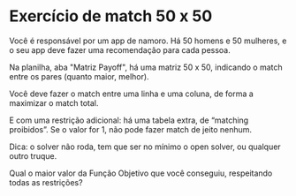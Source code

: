 # Exercício de match 50 x 50

Você é responsável por um app de namoro. Há 50 homens e 50 mulheres, e o seu app deve fazer uma recomendação para cada pessoa.

Na planilha, aba "Matriz Payoff", há uma matriz 50 x 50, indicando o match entre os pares (quanto maior, melhor).

Você deve fazer o match entre uma linha e uma coluna, de forma a maximizar o match total.

E com uma restrição adicional: há uma tabela extra, de “matching proibidos”.  Se o valor for 1, não pode fazer match de jeito nenhum.


Dica: o solver não roda, tem que ser no mínimo o open solver, ou qualquer outro truque.

Qual o maior valor da Função Objetivo que você conseguiu, respeitando todas as restrições?


